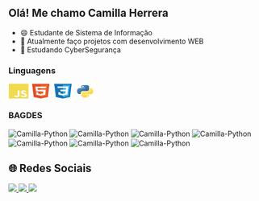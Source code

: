 ## Olá! Me chamo Camilla Herrera 

- 😄 Estudante de Sistema de Informação 
- 🔭 Atualmente faço projetos com desenvolvimento WEB
- 🌱 Estudando CyberSegurança

### Linguagens
<div style="display: inline_block">
  <img align="center" alt="Camilla-Js" height="30" width="40" src="https://raw.githubusercontent.com/devicons/devicon/master/icons/javascript/javascript-plain.svg">
  <img align="center" alt="Camilla-HTML" height="30" width="40" src="https://raw.githubusercontent.com/devicons/devicon/master/icons/html5/html5-original.svg">
  <img align="center" alt="Camilla-CSS" height="30" width="40" src="https://raw.githubusercontent.com/devicons/devicon/master/icons/css3/css3-original.svg">
  <img align="center" alt="Camilla-Python" height="30" width="40" src="https://raw.githubusercontent.com/devicons/devicon/master/icons/python/python-original.svg">
</div>

### BAGDES 
<div>
  <img align="center" alt="Camilla-Python" height="70" width="70" src="https://images.credly.com/images/af8c6b4e-fc31-47c4-8dcb-eb7a2065dc5b/I2CS__1_.png">
  <img align="center" alt="Camilla-Python" height="70" width="70" src="https://images.credly.com/images/5bdd6a39-3e03-4444-9510-ecff80c9ce79/image.png">
  <img align="center" alt="Camilla-Python" height="70" width="70" src="https://images.credly.com/size/340x340/images/77b1ea15-6287-4d97-8ecd-c5afa2d137ea/image.png">
  <img align="center" alt="Camilla-Python" height="70" width="70" src="https://images.credly.com/size/340x340/images/ca317486-3494-488b-b2a7-b49270d98f21/image.png">
  <img align="center" alt="Camilla-Python" height="70" width="70" src="https://images.credly.com/size/80x80/images/e9ed659b-60eb-4cb6-b17b-7d75ca137f45/blob">
  <img align="center" alt="Camilla-Python" height="70" width="70" src="https://images.credly.com/size/80x80/images/26c33174-9fee-4848-88c6-471807995417/blob">
  <img align="center" alt="Camilla-Python" height="70" width="70" src="https://images.credly.com/size/80x80/images/22a0ece5-ff05-4594-8320-25e55e9ae203/image.png">
</div>

## 🌐 Redes Sociais
<div> 
  <a href="https://www.instagram.com/camillaherrera_/" target="_blank">
    <img src="https://img.shields.io/badge/-Instagram-%23E4405F?style=for-the-badge&logo=instagram&logoColor=white">
  </a>

  <a href="mailto:camillahwanderley@gmail.com" target="_blank">
    <img src="https://img.shields.io/badge/-Gmail-%23333?style=for-the-badge&logo=gmail&logoColor=white">
  </a>

  <a href="https://www.linkedin.com/in/camila-herrera-750265266/" target="_blank">
    <img src="https://img.shields.io/badge/-LinkedIn-%230077B5?style=for-the-badge&logo=linkedin&logoColor=white">
  </a> 
</div>


